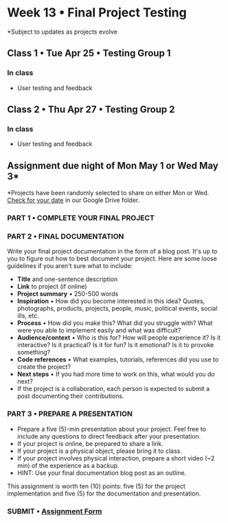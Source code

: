 # Week 13 •  Final Project Testing

*Subject to updates as projects evolve

## Class 1 • Tue Apr 25 • Testing Group 1

### In class

- User testing and feedback

## Class 2 • Thu Apr 27 • Testing Group 2

### In class

- User testing and feedback

## Assignment due night of Mon May 1 or Wed May 3*

*Projects have been randomly selected to share on either Mon or Wed. [Check for your date](https://drive.google.com/drive/u/0/folders/1bp6ZJ3krohBmhxB699nj1edjueV8w-EO) in our Google Drive folder.

### PART 1 • COMPLETE YOUR FINAL PROJECT

### PART 2 • FINAL DOCUMENTATION

Write your final project documentation in the form of a blog post. It's up to
you to figure out how to best document your project. Here are some loose
guidelines if you aren't sure what to include:

- **Title** and one-sentence description
- **Link** to project (if online)
- **Project summary** • 250-500 words
- **Inspiration** • How did you become interested in this idea? Quotes,
  photographs, products, projects, people, music, political events, social ills,
  etc.
- **Process** • How did you make this? What did you struggle with? What
  were you able to implement easily and what was difficult?
- **Audience/context** • Who is this for? How will people experience it? Is it
  interactive? Is it practical? Is it for fun? Is it emotional? Is it to provoke
  something?
- **Code references** • What examples, tutorials, references did you use to create the project?
- **Next steps** • If you had more time to work on this, what would you do next?
- If the project is a collaboration, each person is expected to submit a post
  documenting their contributions.

### PART 3 • PREPARE A PRESENTATION

- Prepare a five (5)-min presentation about your project. Feel free to include
  any questions to direct feedback after your presentation.  
- If your project is online, be prepared to share a link.
- If your project is a physical object, please bring it to class.
- If your project involves physical interaction, prepare a short video (~2 min)
  of the experience as a backup.
- HINT: Use your final documentation blog post as an outline.

This assignment is worth ten (10) points: five (5) for the project implementation and five (5) for the documentation and presentation.

### SUBMIT • [Assignment Form](https://docs.google.com/forms/d/e/1FAIpQLSepYgolSEg_g2lcHBJGfO4rG6dBMOdweXIoQ4dnZtYPjFpK_A/viewform)
